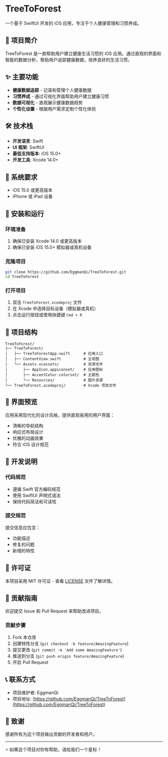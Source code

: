 # TreeToForest

一个基于 SwiftUI 开发的 iOS 应用，专注于个人健康管理和习惯养成。

## 🌟 项目简介

TreeToForest 是一款帮助用户建立健康生活习惯的 iOS 应用。通过直观的界面和智能的数据分析，帮助用户追踪健康数据，培养良好的生活习惯。

## ✨ 主要功能

- **健康数据追踪** - 记录和管理个人健康数据
- **习惯养成** - 通过可视化界面帮助用户建立健康习惯
- **数据可视化** - 直观展示健康数据趋势
- **个性化设置** - 根据用户需求定制个性化体验

## 🛠 技术栈

- **开发语言**: Swift
- **UI 框架**: SwiftUI
- **最低支持版本**: iOS 15.0+
- **开发工具**: Xcode 14.0+

## 📱 系统要求

- iOS 15.0 或更高版本
- iPhone 或 iPad 设备

## 🚀 安装和运行

### 环境准备

1. 确保已安装 Xcode 14.0 或更高版本
2. 确保已安装 iOS 15.0+ 模拟器或真机设备

### 克隆项目

```bash
git clone https://github.com/EggmanQi/TreeToForest.git
cd TreeToForest
```

### 打开项目

1. 双击 `TreeToForest.xcodeproj` 文件
2. 在 Xcode 中选择目标设备（模拟器或真机）
3. 点击运行按钮或使用快捷键 `Cmd + R`

## 📁 项目结构

```
TreeToForest/
├── TreeToForest/
│   ├── TreeToForestApp.swift      # 应用入口
│   ├── ContentView.swift          # 主视图
│   └── Assets.xcassets/           # 资源文件
│       ├── AppIcon.appiconset/    # 应用图标
│       ├── AccentColor.colorset/  # 主题色
│       └── Resources/             # 图片资源
└── TreeToForest.xcodeproj/        # Xcode 项目文件
```

## 🎨 界面预览

应用采用现代化的设计风格，提供直观易用的用户界面：

- 清晰的导航结构
- 响应式布局设计
- 优雅的动画效果
- 符合 iOS 设计规范

## 🔧 开发说明

### 代码规范

- 遵循 Swift 官方编码规范
- 使用 SwiftUI 声明式语法
- 保持代码简洁和可读性

### 提交规范

提交信息应包含：
- 功能描述
- 修复的问题
- 新增的特性

## 📄 许可证

本项目采用 MIT 许可证 - 查看 [LICENSE](LICENSE) 文件了解详情。

## 🤝 贡献指南

欢迎提交 Issue 和 Pull Request 来帮助改进项目。

### 贡献步骤

1. Fork 本仓库
2. 创建特性分支 (`git checkout -b feature/AmazingFeature`)
3. 提交更改 (`git commit -m 'Add some AmazingFeature'`)
4. 推送到分支 (`git push origin feature/AmazingFeature`)
5. 开启 Pull Request

## 📞 联系方式

- 项目维护者: EggmanQi
- 项目地址: [https://github.com/EggmanQi/TreeToForest](https://github.com/EggmanQi/TreeToForest)

## 🙏 致谢

感谢所有为这个项目做出贡献的开发者和用户。

---

⭐ 如果这个项目对你有帮助，请给我们一个星标！
